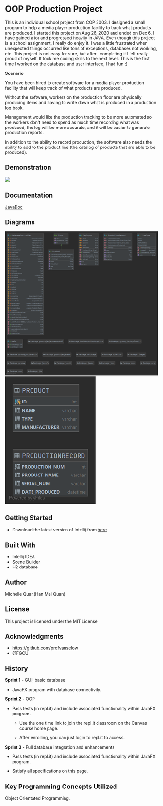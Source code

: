 # OOP Production Project
This is an individual school project from COP 3003. I designed a small program to help a media player production facility to track what products are produced.
I started this project on Aug 26, 2020 and ended on Dec 6. I have gained a lot and progressed heavily in JAVA.
Even though this project is a school assignment, I really do enjoy it. I was a little frustrated when unexpected things occurred like tons of exceptions, databases not working, etc. This project is not easy for sure, but after I completing it I felt really proud of myself. It took me coding skills to the next level. 
This is the first time I worked on the database and user interface, I had fun :)

**Scenario**

You have been hired to create software for a media player production facility that will keep track of what products are produced. 

Without the software, workers on the production floor are physically producing items and having to write down what is produced in a production log book. 

Management would like the production tracking to be more automated so the workers don't need to spend as much time recording what was produced, the log will be more accurate, and it will be easier to generate production reports. 

In addition to the ability to record production, the software also needs the ability to add to the product line (the catalog of products that are able to be produced).
## Demonstration
![](https://github.com/McMei/GradleProject/blob/week11/oop.gif)
## Documentation
[JavaDoc](https://McMei.github.io/GradleProject/Javadoc/index.html)

## Diagrams
![image 1](https://github.com/McMei/GradleProject/blob/week11/Top-Level%20Package.png)
![image 2](https://github.com/McMei/GradleProject/blob/week11/PRODUCT.png)

## Getting Started
* Download the latest version of Intellij from [here](https://www.jetbrains.com/idea/download/#section=windows)

## Built With
* Intellij IDEA
* Scene Builder
* H2 database

## Author
Michelle Quan(Han Mei Quan)

## License
This project is licensed under the MIT License.

## Acknowledgments
* https://github.com/profvanselow
* @FGCU

## History
**Sprint 1** - GUI, basic database

* JavaFX program with database connectivity.

**Sprint 2** - OOP

* Pass tests (in repl.it) and include associated functionality within JavaFX program.

  * Use the one time link to join the repl.it classroom on the Canvas course home page.

  * After enrolling, you can just login to repl.it to access.

**Sprint 3** - Full database integration and enhancements

* Pass tests (in repl.it) and include associated functionality within JavaFX program.

* Satisfy all specifications on this page. 

## Key Programming Concepts Utilized
Object Orientated Programming.
